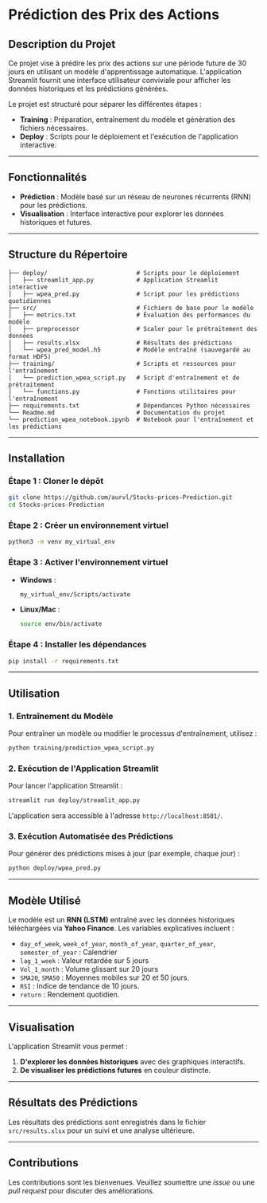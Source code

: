 # Prédiction des Prix des Actions

## Description du Projet

Ce projet vise à prédire les prix des actions sur une période future de 30 jours en utilisant un modèle d'apprentissage automatique. L'application Streamlit fournit une interface utilisateur conviviale pour afficher les données historiques et les prédictions générées.

Le projet est structuré pour séparer les différentes étapes :
- **Training** : Préparation, entraînement du modèle et génération des fichiers nécessaires.
- **Deploy** : Scripts pour le déploiement et l'exécution de l'application interactive.

---

## Fonctionnalités

- **Prédiction** : Modèle basé sur un réseau de neurones récurrents (RNN) pour les prédictions.
- **Visualisation** : Interface interactive pour explorer les données historiques et futures.

---

## Structure du Répertoire

```
├── deploy/                         # Scripts pour le déploiement
│   ├── streamlit_app.py            # Application Streamlit interactive
│   ├── wpea_pred.py                # Script pour les prédictions quotidiennes
├── src/                            # Fichiers de base pour le modèle
│   ├── metrics.txt                 # Évaluation des performances du modèle
│   ├── preprocessor                # Scaler pour le prétraitement des données
│   ├── results.xlsx                # Résultats des prédictions
│   └── wpea_pred_model.h5          # Modèle entraîné (sauvegardé au format HDF5)
├── training/                       # Scripts et ressources pour l'entraînement
│   └── prediction_wpea_script.py   # Script d'entraînement et de prétraitement
│   └── functions.py                # Fonctions utilitaires pour l'entraînement
├── requirements.txt                # Dépendances Python nécessaires
└── Readme.md                       # Documentation du projet
└── prediction_wpea_notebook.ipynb  # Notebook pour l'entraînement et les prédictions
```

---

## Installation

### Étape 1 : Cloner le dépôt
```bash
git clone https://github.com/aurvl/Stocks-prices-Prediction.git
cd Stocks-prices-Prediction
```

### Étape 2 : Créer un environnement virtuel
```bash
python3 -m venv my_virtual_env
```

### Étape 3 : Activer l'environnement virtuel
- **Windows** :
  ```bash
  my_virtual_env/Scripts/activate
  ```
- **Linux/Mac** :
  ```bash
  source env/bin/activate
  ```

### Étape 4 : Installer les dépendances
```bash
pip install -r requirements.txt
```

---

## Utilisation

### 1. Entraînement du Modèle
Pour entraîner un modèle ou modifier le processus d'entraînement, utilisez :
```bash
python training/prediction_wpea_script.py
```

### 2. Exécution de l'Application Streamlit
Pour lancer l'application Streamlit :
```bash
streamlit run deploy/streamlit_app.py
```
L'application sera accessible à l'adresse `http://localhost:8501/`.

### 3. Exécution Automatisée des Prédictions
Pour générer des prédictions mises à jour (par exemple, chaque jour) :
```bash
python deploy/wpea_pred.py
```

---

## Modèle Utilisé

Le modèle est un **RNN (LSTM)** entraîné avec les données historiques téléchargées via **Yahoo Finance**. Les variables explicatives incluent :
- `day_of_week`, `week_of_year`, `month_of_year`, `quarter_of_year`, `semester_of_year` : Calendrier
- `lag_1_week` : Valeur retardée sur 5 jours
- `Vol_1_month` : Volume glissant sur 20 jours
- `SMA20`, `SMA50` : Moyennes mobiles sur 20 et 50 jours.
- `RSI` : Indice de tendance de 10 jours.
- `return` : Rendement quotidien.

---

## Visualisation

L'application Streamlit vous permet :
1. **D'explorer les données historiques** avec des graphiques interactifs.
2. **De visualiser les prédictions futures** en couleur distincte.

---

## Résultats des Prédictions

Les résultats des prédictions sont enregistrés dans le fichier `src/results.xlsx` pour un suivi et une analyse ultérieure.

---

## Contributions

Les contributions sont les bienvenues. Veuillez soumettre une *issue* ou une *pull request* pour discuter des améliorations.